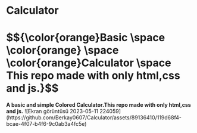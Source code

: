 # Calculator
<h1>$${\color{orange}Basic \space \color{orange} \space \color{orange}Calculator \space This repo made with only html,css and js.}$$</h1>
<strong>A basic and simple Colored Calculator.This repo made with only html,css and js.</strong>
![Ekran görüntüsü 2023-05-11 224059](https://github.com/Berkay0607/Calculator/assets/89136410/119d68f4-bcae-4f07-b4f6-9c0ab3a4fc5e)





